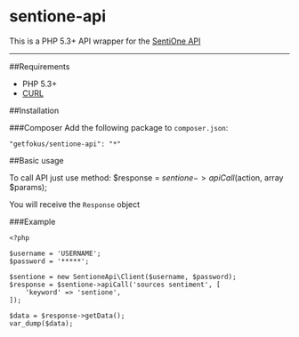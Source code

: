 sentione-api
============

This is a PHP 5.3+ API wrapper for the [SentiOne API](http://sentione.pl/)

---

##Requirements
* PHP 5.3+
* [CURL](http://php.net/manual/en/book.curl.php)

##Installation

###Composer
Add the following package to `composer.json`:
```
"getfokus/sentione-api": "*"
```

##Basic usage

To call API just use method:
$response = $sentione->apiCall($action, array $params);

You will receive the `Response` object

###Example
```
<?php

$username = 'USERNAME';
$password = '*****';

$sentione = new SentioneApi\Client($username, $password);
$response = $sentione->apiCall('sources sentiment', [
	'keyword' => 'sentione',
]);

$data = $response->getData();
var_dump($data);

```
